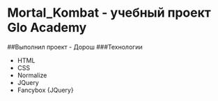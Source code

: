 # Mortal_Kombat - учебный проект Glo Academy
##Выполнил проект - Дорош 
###Технологии
- HTML
- CSS
- Normalize
- JQuery
- Fancybox {JQuery}
